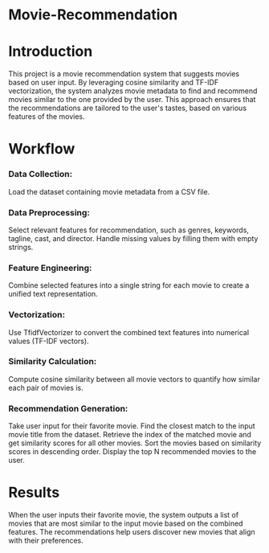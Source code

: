 # Movie-Recommendation

# Introduction

This project is a movie recommendation system that suggests movies based on user input. By leveraging cosine similarity and TF-IDF vectorization, the system analyzes movie metadata to find and recommend movies similar to the one provided by the user. This approach ensures that the recommendations are tailored to the user's tastes, based on various features of the movies.

# Workflow
### Data Collection:

Load the dataset containing movie metadata from a CSV file.

### Data Preprocessing:

Select relevant features for recommendation, such as genres, keywords, tagline, cast, and director.
Handle missing values by filling them with empty strings.

### Feature Engineering:

Combine selected features into a single string for each movie to create a unified text representation.

### Vectorization:

Use TfidfVectorizer to convert the combined text features into numerical values (TF-IDF vectors).

### Similarity Calculation:

Compute cosine similarity between all movie vectors to quantify how similar each pair of movies is.

### Recommendation Generation:

Take user input for their favorite movie.
Find the closest match to the input movie title from the dataset.
Retrieve the index of the matched movie and get similarity scores for all other movies.
Sort the movies based on similarity scores in descending order.
Display the top N recommended movies to the user.

# Results

When the user inputs their favorite movie, the system outputs a list of movies that are most similar to the input movie based on the combined features. The recommendations help users discover new movies that align with their preferences.

